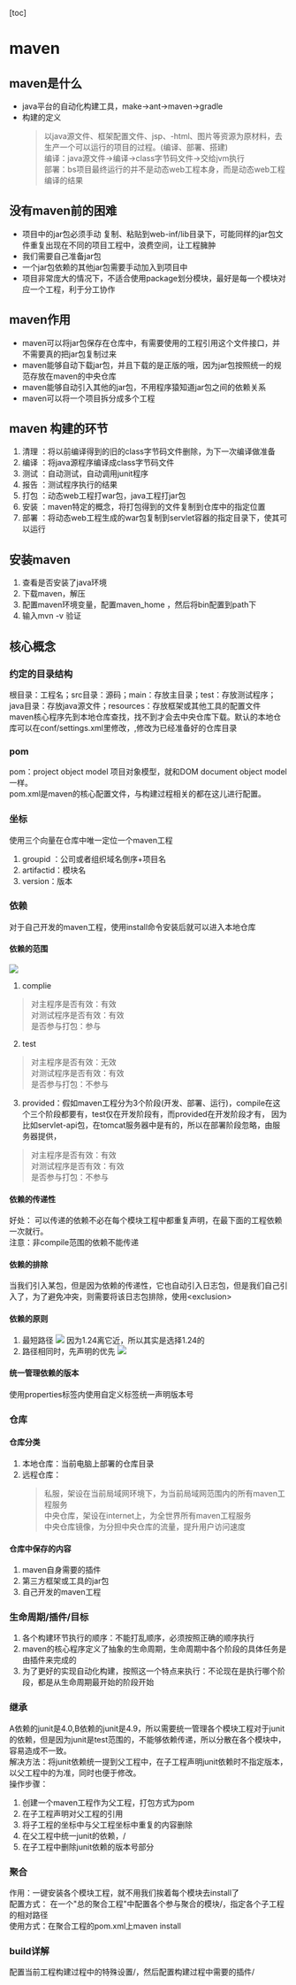 [toc]
# maven
## maven是什么
* java平台的自动化构建工具，make->ant->maven->gradle
* 构建的定义
  >以java源文件、框架配置文件、jsp、-html、图片等资源为原材料，去生产一个可以运行的项目的过程。(编译、部署、搭建)  
  > 编译：java源文件->编译->class字节码文件->交给jvm执行  
  > 部署：bs项目最终运行的并不是动态web工程本身，而是动态web工程 编译的结果

## 没有maven前的困难  
* 项目中的jar包必须手动 复制、粘贴到web-inf/lib目录下，可能同样的jar包文件重复出现在不同的项目工程中，浪费空间，让工程臃肿
* 我们需要自己准备jar包
* 一个jar包依赖的其他jar包需要手动加入到项目中
* 项目非常庞大的情况下，不适合使用package划分模块，最好是每一个模块对应一个工程，利于分工协作

## maven作用
* maven可以将jar包保存在仓库中，有需要使用的工程引用这个文件接口，并不需要真的把jar包复制过来
* maven能够自动下载jar包，并且下载的是正版的哦，因为jar包按照统一的规范存放在maven的中央仓库
* maven能够自动引入其他的jar包，不用程序猿知道jar包之间的依赖关系
* maven可以将一个项目拆分成多个工程

## maven 构建的环节
1. 清理 ：将以前编译得到的旧的class字节码文件删除，为下一次编译做准备
2. 编译 ：将java源程序编译成class字节码文件
3. 测试 ：自动测试，自动调用junit程序
4. 报告 ：测试程序执行的结果
5. 打包 ：动态web工程打war包，java工程打jar包
6. 安装 ：maven特定的概念，将打包得到的文件复制到仓库中的指定位置
7. 部署 ：将动态web工程生成的war包复制到servlet容器的指定目录下，使其可以运行

## 安装maven
1. 查看是否安装了java环境
2. 下载maven，解压
3. 配置maven环境变量，配置maven_home ，然后将bin配置到path下
4. 输入mvn -v 验证

## 核心概念
### 约定的目录结构
根目录：工程名；src目录：源码；main：存放主目录；test：存放测试程序；java目录：存放java源文件；resources：存放框架或其他工具的配置文件  
maven核心程序先到本地仓库查找，找不到才会去中央仓库下载。默认的本地仓库可以在conf/settings.xml里修改，<localRepository>,修改为已经准备好的仓库目录
### pom  
pom：project object model 项目对象模型，就和DOM document object model一样。  
pom.xml是maven的核心配置文件，与构建过程相关的都在这儿进行配置。  



### 坐标
使用三个向量在仓库中唯一定位一个maven工程  
1. groupid ：公司或者组织域名倒序+项目名
2. artifactid：模块名
3. version：版本
### 依赖
对于自己开发的maven工程，使用install命令安装后就可以进入本地仓库
#### 依赖的范围
![](image/依赖关系.drawio.png)  
1. complie
  > 对主程序是否有效：有效  
  > 对测试程序是否有效：有效  
  > 是否参与打包：参与
2. test
  > 对主程序是否有效：无效  
  > 对测试程序是否有效：有效  
  > 是否参与打包：不参与  
3. provided：假如maven工程分为3个阶段(开发、部署、运行)，compile在这个三个阶段都要有，test仅在开发阶段有，而provided在开发阶段才有，
因为比如servlet-api包，在tomcat服务器中是有的，所以在部署阶段忽略，由服务器提供，
  > 对主程序是否有效：有效  
  > 对测试程序是否有效：有效  
  > 是否参与打包：不参与  
#### 依赖的传递性
好处： 可以传递的依赖不必在每个模块工程中都重复声明，在最下面的工程依赖一次就行。  
注意：非compile范围的依赖不能传递
#### 依赖的排除
当我们引入某包，但是因为依赖的传递性，它也自动引入日志包，但是我们自己引入了，为了避免冲突，则需要将该日志包排除，使用\<exclusion>
#### 依赖的原则
1. 最短路径
![](image/依赖-路径最短.png)
因为1.24离它近，所以其实是选择1.24的  
2. 路径相同时，先声明的优先
![](image/先声明优先.png)
#### 统一管理依赖的版本
使用properties标签内使用自定义标签统一声明版本号
### 仓库
#### 仓库分类
1. 本地仓库：当前电脑上部署的仓库目录
2. 远程仓库：
   > 私服，架设在当前局域网环境下，为当前局域网范围内的所有maven工程服务  
   > 中央仓库，架设在internet上，为全世界所有maven工程服务  
   > 中央仓库镜像，为分担中央仓库的流量，提升用户访问速度
#### 仓库中保存的内容
1. maven自身需要的插件
2. 第三方框架或工具的jar包
3. 自己开发的maven工程
### 生命周期/插件/目标
1. 各个构建环节执行的顺序：不能打乱顺序，必须按照正确的顺序执行
2. maven的核心程序定义了抽象的生命周期，生命周期中各个阶段的具体任务是由插件来完成的
3. 为了更好的实现自动化构建，按照这一个特点来执行：不论现在是执行哪个阶段，都是从生命周期最开始的阶段开始
### 继承
A依赖的junit是4.0,B依赖的junit是4.9，所以需要统一管理各个模块工程对于junit的依赖，但是因为junit是test范围的，不能够依赖传递，所以分散在各个模块中，容易造成不一致。  
解决方法：将junit依赖统一提到父工程中，在子工程声明junit依赖时不指定版本，以父工程中的为准，同时也便于修改。  
操作步骤：
1. 创建一个maven工程作为父工程，打包方式为pom
2. 在子工程声明对父工程的引用
3. 将子工程的坐标中与父工程坐标中重复的内容删除
4. 在父工程中统一junit的依赖，/<denpendencyManagement>
5. 在子工程中删除junit依赖的版本号部分
### 聚合
作用：一键安装各个模块工程，就不用我们挨着每个模块去install了  
配置方式： 在一个"总的聚合工程"中配置各个参与聚合的模块/<modules>，指定各个子工程的相对路径  
使用方式：在聚合工程的pom.xml上maven install

### build详解
配置当前工程构建过程中的特殊设置/<build>，然后配置构建过程中需要的插件/<plugins>